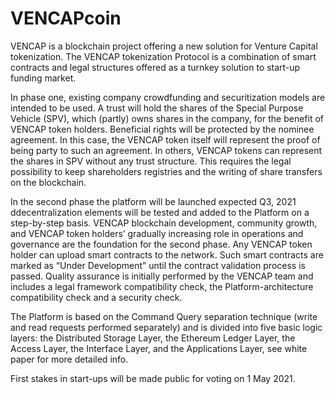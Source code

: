 # VENCAPcoin

VENCAP is a blockchain project offering a new solution for Venture Capital tokenization. The VENCAP tokenization Protocol is a combination of smart contracts and legal structures offered as a turnkey solution to start-up funding market.

In phase one, existing company crowdfunding and securitization models are intended to be used. A trust will hold the shares of the Special Purpose Vehicle (SPV), which (partly) owns shares in the company, for the benefit of VENCAP token holders. Beneficial rights will be protected by the nominee agreement. In this case, the VENCAP token itself will represent the proof of being party to such an agreement. In others, VENCAP tokens can represent the shares in SPV without any trust structure. This requires the legal possibility to keep shareholders registries and the writing of share transfers on the blockchain.

In the second phase the platform will be launched expected Q3, 2021 ddecentralization elements will be tested and added to the Platform on a step-by-step basis. VENCAP blockchain development, community growth, and VENCAP token holders’ gradually increasing role in operations and governance are the foundation for the second phase. Any VENCAP token holder can upload smart contracts to the network. Such smart contracts are marked as “Under Development” until the contract validation process is passed. Quality assurance is initially performed by the VENCAP team and includes a legal framework compatibility check, the Platform-architecture compatibility check and a security check.

The Platform is based on the Command Query separation technique (write and read requests performed separately) and is divided into five basic logic layers: the Distributed Storage Layer, the Ethereum Ledger Layer, the Access Layer, the Interface Layer, and the Applications Layer, see white paper for more detailed info.


First stakes in start-ups will be made public for voting on 1 May 2021.
